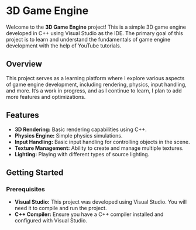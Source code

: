 # 3D Game Engine

Welcome to the **3D Game Engine** project! This is a simple 3D game engine developed in C++ using Visual Studio as the IDE. The primary goal of this project is to learn and understand the fundamentals of game engine development with the help of YouTube tutorials.

## Overview

This project serves as a learning platform where I explore various aspects of game engine development, including rendering, physics, input handling, and more. It’s a work in progress, and as I continue to learn, I plan to add more features and optimizations.

## Features

- **3D Rendering:** Basic rendering capabilities using C++.
- **Physics Engine:** Simple physics simulations.
- **Input Handling:** Basic input handling for controlling objects in the scene.
- **Texture Management:** Ability to create and manage multiple textures.
- **Lighting:** Playing with different types of source lighting.

## Getting Started

### Prerequisites

- **Visual Studio:** This project was developed using Visual Studio. You will need it to compile and run the project.
- **C++ Compiler:** Ensure you have a C++ compiler installed and configured with Visual Studio.

